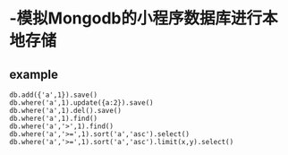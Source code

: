# -模拟Mongodb的小程序数据库进行本地存储
## example
    db.add({'a',1}).save()
    db.where('a',1).update({a:2}).save()
    db.where('a',1).del().save()
    db.where('a',1).find() 
    db.where('a','>',1).find()
    db.where('a','>=',1).sort('a','asc').select()  
    db.where('a','>=',1).sort('a','asc').limit(x,y).select()  
    
    
